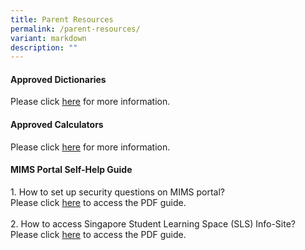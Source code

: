 ```yaml
---
title: Parent Resources
permalink: /parent-resources/
variant: markdown
description: ""
---
```

<h4><strong>Approved Dictionaries</strong></h4>
Please click <a href="/files/2025_SEAB_Approved_Dictionaries.pdf" target="_blank" rel="noopener noreferrer">here</a> for more information.

<h4><strong>Approved Calculators</strong></h4>
Please click <a href="/files/SEAB_Approved_Calculators.pdf" target="_blank" rel="noopener noreferrer">here</a> for more information.

<h4><strong>MIMS Portal Self-Help Guide</strong></h4>
1. How to set up security questions on MIMS portal?<br>
Please click <a href="/files/MIMS_Security_Questions_Guide__Parents__Students_.pdf" target="_blank" rel="noopener noreferrer">here</a> to access the PDF guide.<br><br>
2. How to access Singapore Student Learning Space (SLS) Info-Site?<br>Please click <a href="/files/SLS_Guide__Parents_Students_.pdf" target="_blank" rel="noopener noreferrer">here</a> to access the PDF guide.<br><br>